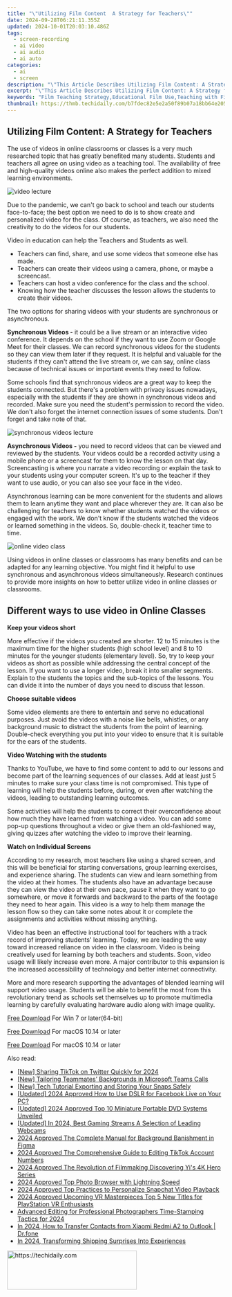 ```yaml
---
title: "\"Utilizing Film Content  A Strategy for Teachers\""
date: 2024-09-28T06:21:11.355Z
updated: 2024-10-01T20:03:10.486Z
tags: 
  - screen-recording
  - ai video
  - ai audio
  - ai auto
categories: 
  - ai
  - screen
description: "\"This Article Describes Utilizing Film Content: A Strategy for Teachers\""
excerpt: "\"This Article Describes Utilizing Film Content: A Strategy for Teachers\""
keywords: "Film Teaching Strategy,Educational Film Use,Teaching with Films,Film in Education,Films in Classroom,Screen Content for Learning,Visual Aids in Teaching"
thumbnail: https://thmb.techidaily.com/b7fdec82e5e2a50f89b07a18bb64e205705f93d7819f0fe370579d848f9daaea.jpg
---
```


## Utilizing Film Content: A Strategy for Teachers

The use of videos in online classrooms or classes is a very much researched topic that has greatly benefited many students. Students and teachers all agree on using video as a teaching tool. The availability of free and high-quality videos online also makes the perfect addition to mixed learning environments.

![video lecture](https://images.wondershare.com/filmora/article-images/2022/07/video-lecture.jpg)

Due to the pandemic, we can't go back to school and teach our students face-to-face; the best option we need to do is to show create and personalized video for the class. Of course, as teachers, we also need the creativity to do the videos for our students.

Video in education can help the Teachers and Students as well.

* Teachers can find, share, and use some videos that someone else has made.
* Teachers can create their videos using a camera, phone, or maybe a screencast.
* Teachers can host a video conference for the class and the school.
* Knowing how the teacher discusses the lesson allows the students to create their videos.

The two options for sharing videos with your students are synchronous or asynchronous.

**Synchronous Videos -** it could be a live stream or an interactive video conference. It depends on the school if they want to use Zoom or Google Meet for their classes. We can record synchronous videos for the students so they can view them later if they request. It is helpful and valuable for the students if they can't attend the live stream or, we can say, online class because of technical issues or important events they need to follow.

Some schools find that synchronous videos are a great way to keep the students connected. But there's a problem with privacy issues nowadays, especially with the students if they are shown in synchronous videos and recorded. Make sure you need the student's permission to record the video. We don't also forget the internet connection issues of some students. Don't forget and take note of that.

![synchronous videos lecture](https://images.wondershare.com/filmora/article-images/2022/07/synchronous-videos-lecture.jpg)

**Asynchronous Videos -** you need to record videos that can be viewed and reviewed by the students. Your videos could be a recorded activity using a mobile phone or a screencast for them to know the lesson on that day. Screencasting is where you narrate a video recording or explain the task to your students using your computer screen. It's up to the teacher if they want to use audio, or you can also see your face in the video.

Asynchronous learning can be more convenient for the students and allows them to learn anytime they want and place wherever they are. It can also be challenging for teachers to know whether students watched the videos or engaged with the work. We don't know if the students watched the videos or learned something in the videos. So, double-check it, teacher time to time.

![online video class](https://images.wondershare.com/filmora/article-images/2022/07/online-video-class.jpg)

Using videos in online classes or classrooms has many benefits and can be adapted for any learning objective. You might find it helpful to use synchronous and asynchronous videos simultaneously. Research continues to provide more insights on how to better utilize video in online classes or classrooms.

## Different ways to use video in Online Classes

**Keep your videos short**

More effective if the videos you created are shorter. 12 to 15 minutes is the maximum time for the higher students (high school level) and 8 to 10 minutes for the younger students (elementary level). So, try to keep your videos as short as possible while addressing the central concept of the lesson. If you want to use a longer video, break it into smaller segments. Explain to the students the topics and the sub-topics of the lessons. You can divide it into the number of days you need to discuss that lesson.

**Choose suitable videos**

Some video elements are there to entertain and serve no educational purposes. Just avoid the videos with a noise like bells, whistles, or any background music to distract the students from the point of learning. Double-check everything you put into your video to ensure that it is suitable for the ears of the students.

**Video Watching with the students**

Thanks to YouTube, we have to find some content to add to our lessons and become part of the learning sequences of our classes. Add at least just 5 minutes to make sure your class time is not compromised. This type of learning will help the students before, during, or even after watching the videos, leading to outstanding learning outcomes.

Some activities will help the students to correct their overconfidence about how much they have learned from watching a video. You can add some pop-up questions throughout a video or give them an old-fashioned way, giving quizzes after watching the video to improve their learning.

**Watch on Individual Screens**

According to my research, most teachers like using a shared screen, and this will be beneficial for starting conversations, group learning exercises, and experience sharing. The students can view and learn something from the video at their homes. The students also have an advantage because they can view the video at their own pace, pause it when they want to go somewhere, or move it forwards and backward to the parts of the footage they need to hear again. This video is a way to help them manage the lesson flow so they can take some notes about it or complete the assignments and activities without missing anything.

Video has been an effective instructional tool for teachers with a track record of improving students' learning. Today, we are leading the way toward increased reliance on video in the classroom. Video is being creatively used for learning by both teachers and students. Soon, video usage will likely increase even more. A major contributor to this expansion is the increased accessibility of technology and better internet connectivity.

More and more research supporting the advantages of blended learning will support video usage. Students will be able to benefit the most from this revolutionary trend as schools set themselves up to promote multimedia learning by carefully evaluating hardware audio along with image quality.

[Free Download](https://tools.techidaily.com/wondershare/filmora/download/) For Win 7 or later(64-bit)

[Free Download](https://tools.techidaily.com/wondershare/filmora/download/) For macOS 10.14 or later

[Free Download](https://tools.techidaily.com/wondershare/filmora/download/) For macOS 10.14 or later

<ins class="adsbygoogle"
     style="display:block"
     data-ad-format="autorelaxed"
     data-ad-client="ca-pub-7571918770474297"
     data-ad-slot="1223367746"></ins>

<ins class="adsbygoogle"
     style="display:block"
     data-ad-format="autorelaxed"
     data-ad-client="ca-pub-7571918770474297"
     data-ad-slot="1223367746"></ins>



<ins class="adsbygoogle"
     style="display:block"
     data-ad-client="ca-pub-7571918770474297"
     data-ad-slot="8358498916"
     data-ad-format="auto"
     data-full-width-responsive="true"></ins>


<span class="atpl-alsoreadstyle">Also read:</span>
<div><ul>
<li><a href="https://twitter-videos.techidaily.com/new-sharing-tiktok-on-twitter-quickly-for-2024/"><u>[New] Sharing TikTok on Twitter Quickly for 2024</u></a></li>
<li><a href="https://screen-sharing-recording.techidaily.com/new-tailoring-teammates-backgrounds-in-microsoft-teams-calls/"><u>[New] Tailoring Teammates’ Backgrounds in Microsoft Teams Calls</u></a></li>
<li><a href="https://snapchat-videos.techidaily.com/new-tech-tutorial-exporting-and-storing-your-snaps-safely/"><u>[New] Tech Tutorial Exporting and Storing Your Snaps Safely</u></a></li>
<li><a href="https://facebook-video-recording.techidaily.com/updated-2024-approved-how-to-use-dslr-for-facebook-live-on-your-pc/"><u>[Updated] 2024 Approved How to Use DSLR for Facebook Live on Your PC?</u></a></li>
<li><a href="https://article-files.techidaily.com/updated-2024-approved-top-10-miniature-portable-dvd-systems-unveiled/"><u>[Updated] 2024 Approved Top 10 Miniature Portable DVD Systems Unveiled</u></a></li>
<li><a href="https://screen-recording.techidaily.com/updated-in-2024-best-gaming-streams-a-selection-of-leading-webcams/"><u>[Updated] In 2024, Best Gaming Streams A Selection of Leading Webcams</u></a></li>
<li><a href="https://fox-direct.techidaily.com/2024-approved-the-complete-manual-for-background-banishment-in-figma/"><u>2024 Approved The Complete Manual for Background Banishment in Figma</u></a></li>
<li><a href="https://fox-direct.techidaily.com/2024-approved-the-comprehensive-guide-to-editing-tiktok-account-numbers/"><u>2024 Approved The Comprehensive Guide to Editing TikTok Account Numbers</u></a></li>
<li><a href="https://fox-direct.techidaily.com/2024-approved-the-revolution-of-filmmaking-discovering-yis-4k-hero-series/"><u>2024 Approved The Revolution of Filmmaking Discovering Yi's 4K Hero Series</u></a></li>
<li><a href="https://fox-direct.techidaily.com/2024-approved-top-photo-browser-with-lightning-speed/"><u>2024 Approved Top Photo Browser with Lightning Speed</u></a></li>
<li><a href="https://fox-direct.techidaily.com/2024-approved-top-practices-to-personalize-snapchat-video-playback/"><u>2024 Approved Top Practices to Personalize Snapchat Video Playback</u></a></li>
<li><a href="https://fox-direct.techidaily.com/2024-approved-upcoming-vr-masterpieces-top-5-new-titles-for-playstation-vr-enthusiasts/"><u>2024 Approved Upcoming VR Masterpieces Top 5 New Titles for PlayStation VR Enthusiasts</u></a></li>
<li><a href="https://fox-direct.techidaily.com/advanced-editing-for-professional-photographers-time-stamping-tactics-for-2024/"><u>Advanced Editing for Professional Photographers Time-Stamping Tactics for 2024</u></a></li>
<li><a href="https://android-transfer.techidaily.com/in-2024-how-to-transfer-contacts-from-xiaomi-redmi-a2-to-outlook-drfone-by-drfone-transfer-from-android-transfer-from-android/"><u>In 2024, How to Transfer Contacts from Xiaomi Redmi A2 to Outlook | Dr.fone</u></a></li>
<li><a href="https://some-tips.techidaily.com/in-2024-transforming-shipping-surprises-into-experiences/"><u>In 2024, Transforming Shipping Surprises Into Experiences</u></a></li>
</ul></div>

<!-- affiliate ads begin -->
<a href="https://aligracehair.sjv.io/c/5597632/1915805/19272" target="_top" id="1915805">
  <img src="//a.impactradius-go.com/display-ad/19272-1915805" border="0" alt="https://techidaily.com" width="300" height="90"/>
</a>
<img height="0" width="0" src="https://aligracehair.sjv.io/i/5597632/1915805/19272" style="position:absolute;visibility:hidden;" border="0" />
<!-- affiliate ads end -->

